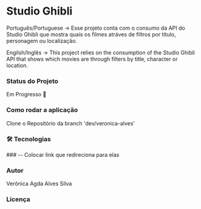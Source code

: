 <main>
  <h1>Studio Ghibli</h1>
  <p>Português/Portuguese -> Esse projeto conta com o consumo da API do Studio Ghibli que mostra quais os filmes atráves de filtros por título, personagem ou localização.</p>

  <p>Engilsh/Inglês -> This project relies on the consumption of the Studio Ghibli API that shows which movies are through filters by title, character or location.
  </p>

  <h3>Status do Projeto</h3>
  
  Em Progresso 🚀

<h3>Como rodar a aplicação</h3>

  <div background-color='gray'>
    <p>Clone o Repositório da branch 'dev/veronica-alves'</p>
  </div>

<h3>🛠 Tecnologias</h3>### 
-- Colocar link que redireciona para elas

### Autor

Verônica Agda Alves Silva

### Licença
</main>
